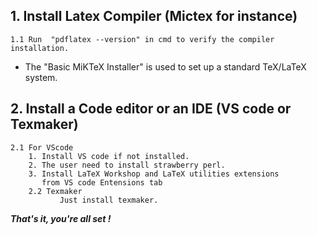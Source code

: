 ## 1. Install Latex Compiler (Mictex for instance)
	1.1 Run  "pdflatex --version" in cmd to verify the compiler installation.
- The "Basic MiKTeX Installer" is used to set up a standard TeX/LaTeX system.

## 2. Install a Code editor or an IDE (VS code or Texmaker)
	2.1 For VScode
		1. Install VS code if not installed.
		2. The user need to install strawberry perl.
		3. Install LaTeX Workshop and LaTeX utilities extensions
		   from VS code Entensions tab
        2.2 Texmaker
               Just install texmaker.
***That's it, you're all set !***
